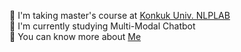 🌱 I'm taking master's course at [Konkuk Univ. NLPLAB](http://nlp.konkuk.ac.kr/)       
🌟 I'm currently studying Multi-Modal Chatbot   
📃 You can know more about [Me](https://10kH.github.io)     
